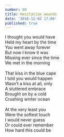 ```yaml
---
number: 60
title: Hesitation wounds
date: '2016-12-02 17:00'
published: true
---
```

I thought you would have<br>
Held my heart by the time<br>
You went away forever<br>
But now I know it was<br>
Missing ever since the time<br>
We met in the morning<br>
<br>
That kiss in the blue cape<br>
I told you would happen<br>
Wasn’t a kiss at all, only<br>
A stuttered embrace<br>
Brought on by a cold<br>
Crushing winter ocean<br>
<br>
At the very least you<br>
Were the softest touch<br>
I would never guess<br>
Or could ever remember<br>
How hard this could be<br>